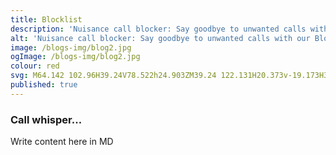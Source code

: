 ```yaml
---
title: Blocklist
description: 'Nuisance call blocker: Say goodbye to unwanted calls with our Blocklist feature.'
alt: 'Nuisance call blocker: Say goodbye to unwanted calls with our Blocklist feature.'
image: /blogs-img/blog2.jpg
ogImage: /blogs-img/blog2.jpg
colour: red
svg: M64.142 102.96H39.24V78.522h24.903ZM39.24 122.131H20.373v-19.173H39.24Zm-18.866-19.173H4.53V87.167h15.843Zm43.394 24.814v-24.814c26.41 0 46.784-25.94 36.597-53.388c-3.775-10.15-11.694-18.42-22.26-22.181c-27.167-9.772-53.2 10.527-53.2 36.468H0c0-41.354 40.37-74.064 84.52-60.53c19.242 6.017 34.334 21.055 40.37 40.23c13.581 43.985-19.245 84.214-61.123 84.214Zm0 0
published: true
---
```



### Call whisper...
Write content here in MD
